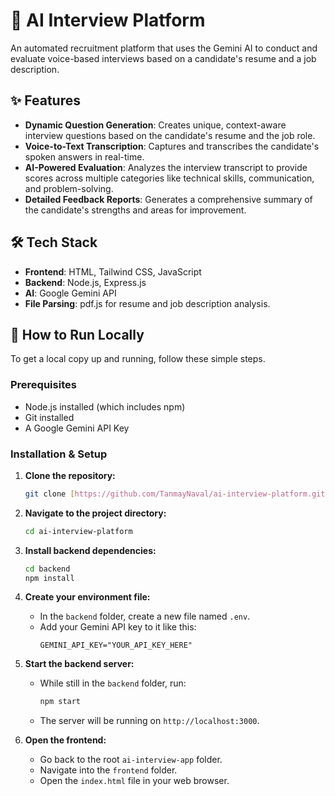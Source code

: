 # 🧠 AI Interview Platform

An automated recruitment platform that uses the Gemini AI to conduct and evaluate voice-based interviews based on a candidate's resume and a job description.

## ✨ Features

-   **Dynamic Question Generation**: Creates unique, context-aware interview questions based on the candidate's resume and the job role.
-   **Voice-to-Text Transcription**: Captures and transcribes the candidate's spoken answers in real-time.
-   **AI-Powered Evaluation**: Analyzes the interview transcript to provide scores across multiple categories like technical skills, communication, and problem-solving.
-   **Detailed Feedback Reports**: Generates a comprehensive summary of the candidate's strengths and areas for improvement.

## 🛠️ Tech Stack

-   **Frontend**: HTML, Tailwind CSS, JavaScript
-   **Backend**: Node.js, Express.js
-   **AI**: Google Gemini API
-   **File Parsing**: pdf.js for resume and job description analysis.

## 🚀 How to Run Locally

To get a local copy up and running, follow these simple steps.

### Prerequisites

-   Node.js installed (which includes npm)
-   Git installed
-   A Google Gemini API Key

### Installation & Setup

1.  **Clone the repository:**
    ```sh
    git clone [https://github.com/TanmayNaval/ai-interview-platform.git](https://github.com/TanmayNaval/ai-interview-platform.git)
    ```

2.  **Navigate to the project directory:**
    ```sh
    cd ai-interview-platform
    ```

3.  **Install backend dependencies:**
    ```sh
    cd backend
    npm install
    ```

4.  **Create your environment file:**
    -   In the `backend` folder, create a new file named `.env`.
    -   Add your Gemini API key to it like this:
        ```
        GEMINI_API_KEY="YOUR_API_KEY_HERE"
        ```

5.  **Start the backend server:**
    -   While still in the `backend` folder, run:
        ```sh
        npm start
        ```
    -   The server will be running on `http://localhost:3000`.

6.  **Open the frontend:**
    -   Go back to the root `ai-interview-app` folder.
    -   Navigate into the `frontend` folder.
    -   Open the `index.html` file in your web browser.